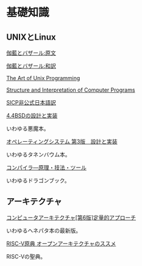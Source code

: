 # 基礎知識

## UNIXとLinux

[伽藍とバザール:原文](http://www.catb.org/~esr/writings/cathedral-bazaar/)

[伽藍とバザール:和訳](https://www.aozora.gr.jp/cards/000029/card227.html)

[The Art of Unix Programming](http://www.catb.org/~esr/writings/taoup/)

[Structure and Interpretation of Computer Programs](https://mitpress.mit.edu/sites/default/files/sicp/index.html)

[SICP非公式日本語訳](https://takeda25.hatenablog.jp/entry/20151030/1446174031)

[4.4BSDの設計と実装](https://www.amazon.co.jp/4-4BSD%E3%81%AE%E8%A8%AD%E8%A8%88%E3%81%A8%E5%AE%9F%E8%A3%85-%E3%83%9E%E3%83%BC%E3%82%B7%E3%83%A3%E3%83%AB%E3%83%BB%E3%82%AB%E3%83%BC%E3%82%AF-%E3%83%9E%E3%82%AD%E3%83%A5%E3%83%BC%E3%82%B8%E3%83%83%E3%82%AF/dp/4756143466/ref=pd_sbs_14_4/355-9370374-2595248?_encoding=UTF8&pd_rd_i=4756143466&pd_rd_r=6c120574-b53d-41ad-ab2a-f74691e5d3ba&pd_rd_w=zKWg4&pd_rd_wg=RWcwL&pf_rd_p=ad2ea29d-ea11-483c-9db2-6b5875bb9b73&pf_rd_r=HYNVMR73PAH2HZ66ZNG0&psc=1&refRID=HYNVMR73PAH2HZ66ZNG0)

いわゆる悪魔本。

[オペレーティングシステム 第3版　設計と実装](https://www.amazon.co.jp/Operating-Systems-Implementation-Prentice-Software/dp/0131429388)

いわゆるタネンバウム本。

[コンパイラ―原理・技法・ツール](https://www.amazon.co.jp/%E3%82%B3%E3%83%B3%E3%83%91%E3%82%A4%E3%83%A9%E2%80%95%E5%8E%9F%E7%90%86%E3%83%BB%E6%8A%80%E6%B3%95%E3%83%BB%E3%83%84%E3%83%BC%E3%83%AB-Information-Computing-V-%E3%82%A8%E3%82%A4%E3%83%9B/dp/478191229X)

いわゆるドラゴンブック。

## アーキテクチャ

[コンピュータアーキテクチャ[第6版]定量的アプローチ](https://www.amazon.co.jp/%E3%82%B3%E3%83%B3%E3%83%94%E3%83%A5%E3%83%BC%E3%82%BF%E3%82%A2%E3%83%BC%E3%82%AD%E3%83%86%E3%82%AF%E3%83%81%E3%83%A3-%E7%AC%AC6%E7%89%88-%E5%AE%9A%E9%87%8F%E7%9A%84%E3%82%A2%E3%83%97%E3%83%AD%E3%83%BC%E3%83%81-%E3%82%B8%E3%83%A7%E3%83%B3-%E3%83%98%E3%83%8D%E3%82%B7%E3%83%BC/dp/4434264001/ref=pd_sbs_14_4/355-9370374-2595248?_encoding=UTF8&pd_rd_i=4434264001&pd_rd_r=56a00626-a927-4711-90b5-d3aef767311e&pd_rd_w=qhEcb&pd_rd_wg=7nljn&pf_rd_p=ad2ea29d-ea11-483c-9db2-6b5875bb9b73&pf_rd_r=CTDYVBBJHF69FC5ZNR0T&psc=1&refRID=CTDYVBBJHF69FC5ZNR0T)

いわゆるヘネパタ本の最新版。

[RISC-V原典 オープンアーキテクチャのススメ](https://www.amazon.co.jp/RISC-V%E5%8E%9F%E5%85%B8-%E3%82%AA%E3%83%BC%E3%83%97%E3%83%B3%E3%82%A2%E3%83%BC%E3%82%AD%E3%83%86%E3%82%AF%E3%83%81%E3%83%A3%E3%81%AE%E3%82%B9%E3%82%B9%E3%83%A1-%E3%83%87%E3%82%A4%E3%83%93%E3%83%83%E3%83%89%E3%83%BB%E3%83%91%E3%82%BF%E3%83%BC%E3%82%BD%E3%83%B3/dp/4822292819/ref=pd_sbs_14_6/355-9370374-2595248?_encoding=UTF8&pd_rd_i=4822292819&pd_rd_r=56a00626-a927-4711-90b5-d3aef767311e&pd_rd_w=qhEcb&pd_rd_wg=7nljn&pf_rd_p=ad2ea29d-ea11-483c-9db2-6b5875bb9b73&pf_rd_r=CTDYVBBJHF69FC5ZNR0T&psc=1&refRID=CTDYVBBJHF69FC5ZNR0T)

RISC-Vの聖典。


